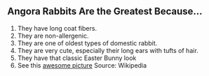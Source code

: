 ## Angora Rabbits Are the Greatest Because...

1. They have long coat fibers.
2. They are non-allergenic.
3. They are one of oldest types of domestic rabbit.
4. They are very cute, especially their long ears with tufts of hair.
5. They have that classic Easter Bunny look
6. See this [awesome picture](https://www.amusingplanet.com/2014/01/angora-rabbit-world-fluffiest-bunny.html)
Source: Wikipedia